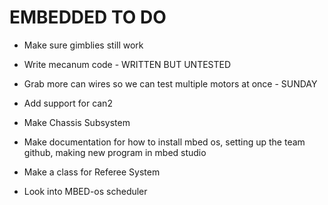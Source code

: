 # EMBEDDED TO DO

- Make sure gimblies still work

- Write mecanum code - WRITTEN BUT UNTESTED

- Grab more can wires so we can test multiple motors at once - SUNDAY 

- Add support for can2

- Make Chassis Subsystem

- Make documentation for how to install mbed os, setting up the team github, making new program in mbed studio

- Make a class for Referee System 

- Look into MBED-os scheduler

